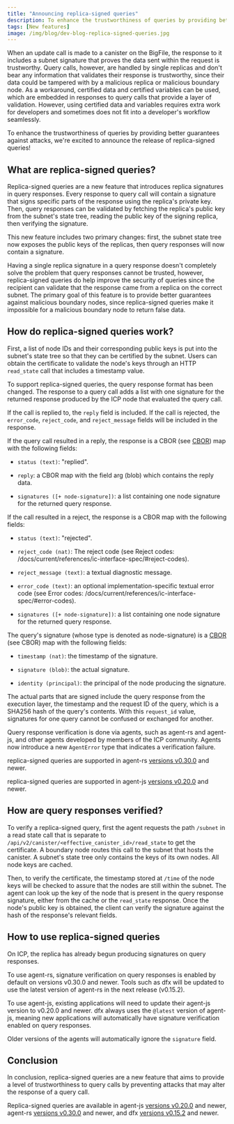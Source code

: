 ```yaml
---
title: "Announcing replica-signed queries"
description: To enhance the trustworthiness of queries by providing better guarantees against attacks, we're excited to announce the release of replica-signed queries!
tags: [New features]
image: /img/blog/dev-blog-replica-signed-queries.jpg
---
```


When an update call is made to a canister on the BigFile, the response to it includes a subnet signature that proves the data sent within the request is trustworthy. Query calls, however, are handled by single replicas and don't bear any information that validates their response is trustworthy, since their data could be tampered with by a malicious replica or malicious boundary node. As a workaround, certified data and certified variables can be used, which are embedded in responses to query calls that provide a layer of validation. However, using certified data and variables requires extra work for developers and sometimes does not fit into a developer's workflow seamlessly.

To enhance the trustworthiness of queries by providing better guarantees against attacks, we're excited to announce the release of replica-signed queries!

## What are replica-signed queries?

Replica-signed queries are a new feature that introduces replica signatures in query responses. Every response to query call will contain a signature that signs specific parts of the response using the replica's private key. Then, query responses can be validated by fetching the replica's public key from the subnet's state tree, reading the public key of the signing replica, then verifying the signature.

This new feature includes two primary changes: first, the subnet state tree now exposes the public keys of the replicas, then query responses will now contain a signature.

Having a single replica signature in a query response doesn't completely solve the problem that query responses cannot be trusted, however, replica-signed queries do help improve the security of queries since the recipient can validate that the response came from a replica on the correct subnet. The primary goal of this feature is to provide better guarantees against malicious boundary nodes, since replica-signed queries make it impossible for a malicious boundary node to return false data.

## How do replica-signed queries work?

First, a list of node IDs and their corresponding public keys is put into the subnet's state tree so that they can be certified by the subnet. Users can obtain the certificate to validate the node's keys through an HTTP `read_state` call that includes a timestamp value.

To support replica-signed queries, the query response format has been changed. The response to a query call adds a list with one signature for the returned response produced by the ICP node that evaluated the query call.

If the call is replied to, the `reply` field is included. If the call is rejected, the `error_code`, `reject_code`, and `reject_message` fields will be included in the response.

If the query call resulted in a reply, the response is a CBOR (see [CBOR](/docs/current/references/ic-interface-spec/#cbor)) map with the following fields:

- `status (text)`: "replied".

- `reply`: a CBOR map with the field arg (blob) which contains the reply data.

- `signatures ([+ node-signature])`: a list containing one node signature for the returned query response.

If the call resulted in a reject, the response is a CBOR map with the following fields:

- `status (text)`: "rejected".

- `reject_code (nat)`: The reject code (see Reject codes: /docs/current/references/ic-interface-spec/#reject-codes).

- `reject_message (text)`: a textual diagnostic message.

- `error_code (text)`: an optional implementation-specific textual error code (see Error codes: /docs/current/references/ic-interface-spec/#error-codes).

- `signatures ([+ node-signature])`: a list containing one node signature for the returned query response.

The query's signature (whose type is denoted as node-signature) is a [CBOR](/docs/current/references/ic-interface-spec/#cbor) (see CBOR) map with the following fields:

- `timestamp (nat)`: the timestamp of the signature.

- `signature (blob)`: the actual signature.

- `identity (principal)`: the principal of the node producing the signature.

The actual parts that are signed include the query response from the execution layer, the timestamp and the request ID of the query, which is a SHA256 hash of the query's contents. With this `request_id` value, signatures for one query cannot be confused or exchanged for another.

Query response verification is done via agents, such as agent-rs and agent-js, and other agents developed by members of the ICP community. Agents now introduce a new `AgentError` type that indicates a verification failure.

replica-signed queries are supported in agent-rs [versions v0.30.0](https://github.com/dfinity/agent-rs/releases) and newer.

replica-signed queries are supported in agent-js [versions v0.20.0](https://github.com/dfinity/agent-js/releases) and newer.

## How are query responses verified?

To verify a replica-signed query, first the agent requests the path `/subnet` in a read state call that is separate to `/api/v2/canister/<effective_canister_id>/read_state` to get the certificate. A boundary node routes this call to the subnet that hosts the canister. A subnet's state tree only contains the keys of its own nodes. All node keys are cached.

Then, to verify the certificate, the timestamp stored at `/time` of the node keys will be checked to assure that the nodes are still within the subnet. The agent can look up the key of the node that is present in the query response signature, either from the cache or the `read_state` response. Once the node's public key is obtained, the client can verify the signature against the hash of the response's relevant fields.

## How to use replica-signed queries

On ICP, the replica has already begun producing signatures on query responses.

To use agent-rs, signature verification on query responses is enabled by default on versions v0.30.0 and newer. Tools such as dfx will be updated to use the latest version of agent-rs in the next release (v0.15.2).

To use agent-js, existing applications will need to update their agent-js version to v0.20.0 and newer. dfx always uses the `@latest` version of agent-js, meaning new applications will automatically have signature verification enabled on query responses.

Older versions of the agents will automatically ignore the `signature` field.

## Conclusion

In conclusion, replica-signed queries are a new feature that aims to provide a level of trustworthiness to query calls by preventing attacks that may alter the response of a query call.

Replica-signed queries are available in agent-js [versions v0.20.0](https://github.com/dfinity/agent-js/releases) and newer, agent-rs [versions v0.30.0](https://github.com/dfinity/agent-rs/releases) and newer, and dfx [versions v0.15.2](https://github.com/dfinity/sdk/releases) and newer.







